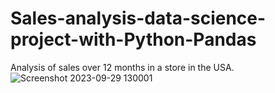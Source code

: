 # Sales-analysis-data-science-project-with-Python-Pandas
Analysis of sales over 12 months in a store in the USA.
![Screenshot 2023-09-29 130001](https://github.com/MKDpahasara/Sales-analysis-data-science-project-with-Python-Pandas/assets/115679141/18d6809e-9958-46bf-bf2f-66b6378e0e76)
